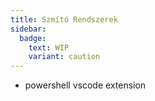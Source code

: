 ```yaml
---
title: Szmító Rendszerek
sidebar:
  badge:
    text: WIP
    variant: caution
---
```


- powershell vscode extension
